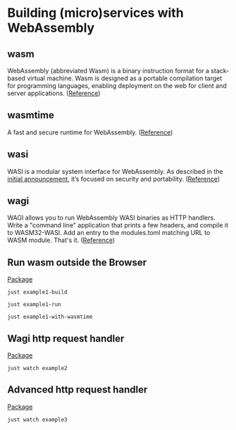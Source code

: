 # Building (micro)services with WebAssembly

## wasm
WebAssembly (abbreviated Wasm) is a binary instruction format for a stack-based virtual machine. Wasm is designed as a portable compilation target for programming languages, enabling deployment on the web for client and server applications. ([Reference](https://webassembly.org/))

## wasmtime
A fast and secure runtime for WebAssembly. ([Reference](https://wasmtime.dev/))

## wasi
WASI is a modular system interface for WebAssembly. As described in the [initial announcement](https://hacks.mozilla.org/2019/03/standardizing-wasi-a-webassembly-system-interface/), it’s focused on security and portability. ([Reference](https://wasi.dev/))

## wagi
WAGI allows you to run WebAssembly WASI binaries as HTTP handlers. Write a "command line" application that prints a few headers, and compile it to WASM32-WASI. Add an entry to the modules.toml matching URL to WASM module. That's it. ([Reference](https://github.com/deislabs/wagi))

## Run wasm outside the Browser 
[Package](./example1)

````SHELL
just example1-build
````

````SHELL
just example1-run
````

````SHELL
just example1-with-wasmtime
````

## Wagi http request handler 
[Package](./example2)

````SHELL
just watch example2
````

## Advanced http request handler 
[Package](./example3)

````SHELL
just watch example3
````